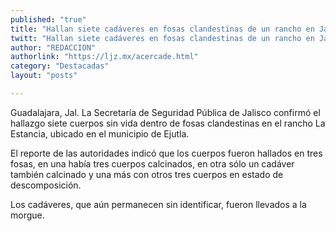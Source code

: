 ```yaml
---
published: "true"
title: "Hallan siete cadáveres en fosas clandestinas de un rancho en Jalisco"
twitt: "Hallan siete cadáveres en fosas clandestinas de un rancho en Jalisco"
author: "REDACCION"
authorlink: "https://ljz.mx/acercade.html"
category: "Destacadas"
layout: "posts"

---
```



  Guadalajara, Jal. La Secretaría de Seguridad Pública de Jalisco confirmó el hallazgo siete cuerpos sin vida dentro de fosas clandestinas en el rancho La Estancia, ubicado en el municipio de Ejutla.



  El reporte de las autoridades indicó que los cuerpos fueron hallados en tres fosas, en una había tres cuerpos calcinados, en otra sólo un cadáver también calcinado y una más con otros tres cuerpos en estado de descomposición.



  Los cadáveres, que aún permanecen sin identificar, fueron llevados a la morgue.

